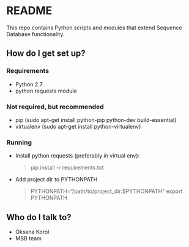 # README #

This repo contains Python scripts and modules that extend Sequence Database functionality. 


## How do I get set up? ##

### Requirements ###
* Python 2.7
* python requests module 

### Not required, but recommended ###
* pip (sudo apt-get install python-pip python-dev build-essential)
* virtualenv (sudo apt-get install python-virtualenv)

### Running ###
* Install python requests (preferably in virtual env):
   > pip install -r requirements.txt
* Add project dir to PYTHONPATH
   > PYTHONPATH=“/path/to/project_dir:$PYTHONPATH"
   > export PYTHONPATH

## Who do I talk to? ##
* Oksana Korol
* MBB team
